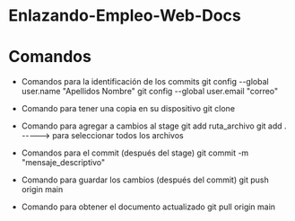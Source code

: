 # Enlazando-Empleo-Web-Docs

# Comandos

- Comandos para la identificación de los commits
git config --global user.name "Apellidos Nombre"
git config --global user.email "correo"

- Comando para tener una copia en su dispositivo
git clone

- Comando para agregar a cambios al stage
git add ruta_archivo
git add . -----> para seleccionar todos los archivos

- Comandos para el commit (después del stage)
git commit -m "mensaje_descriptivo" 

- Comando para guardar los cambios (después del commit) 
git push origin main

- Comando para obtener el documento actualizado 
git pull origin main
